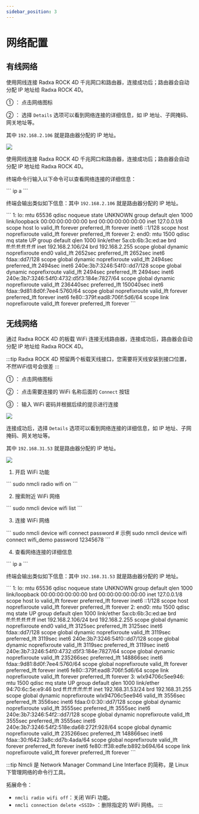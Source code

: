 ```yaml
---
sidebar_position: 3
---
```


# 网络配置

## 有线网络

<Tabs queryString="web-mode">

<TabItem value="图形界面">

使用网线连接 Radxa ROCK 4D 千兆网口和路由器，连接成功后；路由器会自动分配 IP 地址给 Radxa ROCK 4D。

① ： 点击网络图标

② ： 选择 `Details` 选项可以看到网络连接的详细信息，如 IP 地址、子网掩码、网关地址等。

其中 `192.168.2.106` 就是路由器分配的 IP 地址。

<div style={{textAlign: 'center'}}>
    <img src="/img/rock4/4d/web-01.webp" style={{width: '100%', maxWidth: '1200px'}} />
</div>

</TabItem>

<TabItem value="命令行模式">

使用网线连接 Radxa ROCK 4D 千兆网口和路由器，连接成功后；路由器会自动分配 IP 地址给 Radxa ROCK 4D。

终端命令行输入以下命令可以查看网络连接的详细信息：

<NewCodeBlock tip="radxa@radxa-4d$" type="device">
```
ip a
```
</NewCodeBlock>

终端会输出类似如下信息：其中 `192.168.2.106` 就是路由器分配的 IP 地址。

<NewCodeBlock tip="radxa@radxa-4d$" type="device">
```
1: lo: <LOOPBACK,UP,LOWER_UP> mtu 65536 qdisc noqueue state UNKNOWN group default qlen 1000
    link/loopback 00:00:00:00:00:00 brd 00:00:00:00:00:00
    inet 127.0.0.1/8 scope host lo
       valid_lft forever preferred_lft forever
    inet6 ::1/128 scope host noprefixroute
       valid_lft forever preferred_lft forever
2: end0: <BROADCAST,MULTICAST,UP,LOWER_UP> mtu 1500 qdisc mq state UP group default qlen 1000
    link/ether 5a:cb:6b:3c:ed:ae brd ff:ff:ff:ff:ff:ff
    inet 192.168.2.106/24 brd 192.168.2.255 scope global dynamic noprefixroute end0
       valid_lft 2652sec preferred_lft 2652sec
    inet6 fdaa::dd7/128 scope global dynamic noprefixroute
       valid_lft 2494sec preferred_lft 2494sec
    inet6 240e:3b7:3246:54f0::dd7/128 scope global dynamic noprefixroute
       valid_lft 2494sec preferred_lft 2494sec
    inet6 240e:3b7:3246:54f0:4732:d5f3:184e:7827/64 scope global dynamic noprefixroute
       valid_lft 236440sec preferred_lft 150040sec
    inet6 fdaa::9d81:8d0f:7ee4:5760/64 scope global noprefixroute
       valid_lft forever preferred_lft forever
    inet6 fe80::379f:ead8:706f:5d6/64 scope link noprefixroute
       valid_lft forever preferred_lft forever
```
</NewCodeBlock>

</TabItem>

</Tabs>

## 无线网络

通过 Radxa ROCK 4D 的板载 WiFi 连接无线路由器，连接成功后，路由器会自动分配 IP 地址给 Radxa ROCK 4D。

:::tip
Radxa ROCK 4D 预留两个板载天线接口，您需要将天线安装到接口位置，不然WiFi信号会很差
:::

<Tabs queryString="web-mode">

<TabItem value="图形界面">

① ： 点击网络图标

② ： 点击需要连接的 WiFi 名称后面的 `Connect` 按钮

③ ： 输入 WiFi 密码并根据后续的提示进行连接

<div style={{textAlign: 'center'}}>
    <img src="/img/rock4/4d/wifi-connect-01.webp" style={{width: '100%', maxWidth: '1200px'}} />
</div>

连接成功后，选择 `Details` 选项可以看到网络连接的详细信息，如 IP 地址、子网掩码、网关地址等。

其中 `192.168.31.53` 就是路由器分配的 IP 地址。

<div style={{textAlign: 'center'}}>
    <img src="/img/rock4/4d/wifi-connect-02.webp" style={{width: '100%', maxWidth: '1200px'}} />
</div>

</TabItem>

<TabItem value="命令行模式">

1. 开启 WiFi 功能

<NewCodeBlock tip="radxa@radxa-4d$" type="device">
```
sudo nmcli radio wifi on
```
</NewCodeBlock>

2. 搜索附近 WiFi 网络

<NewCodeBlock tip="radxa@radxa-4d$" type="device">
```
sudo nmcli device wifi list
```
</NewCodeBlock>

3. 连接 WiFi 网络

<NewCodeBlock tip="radxa@radxa-4d$" type="device">
```
sudo nmcli device wifi connect <SSID> password <PASSWORD>
# 示例
sudo nmcli device wifi connect wifi_demo password 12345678
```
</NewCodeBlock>

4. 查看网络连接的详细信息

<NewCodeBlock tip="radxa@radxa-4d$" type="device">
```
ip a
```
</NewCodeBlock>

终端会输出类似如下信息：其中 `192.168.31.53` 就是路由器分配的 IP 地址。

<NewCodeBlock tip="radxa@radxa-4d$" type="device">
```
1: lo: <LOOPBACK,UP,LOWER_UP> mtu 65536 qdisc noqueue state UNKNOWN group default qlen 1000
    link/loopback 00:00:00:00:00:00 brd 00:00:00:00:00:00
    inet 127.0.0.1/8 scope host lo
       valid_lft forever preferred_lft forever
    inet6 ::1/128 scope host noprefixroute
       valid_lft forever preferred_lft forever
2: end0: <BROADCAST,MULTICAST,UP,LOWER_UP> mtu 1500 qdisc mq state UP group default qlen 1000
    link/ether 5a:cb:6b:3c:ed:ae brd ff:ff:ff:ff:ff:ff
    inet 192.168.2.106/24 brd 192.168.2.255 scope global dynamic noprefixroute end0
       valid_lft 3125sec preferred_lft 3125sec
    inet6 fdaa::dd7/128 scope global dynamic noprefixroute
       valid_lft 3119sec preferred_lft 3119sec
    inet6 240e:3b7:3246:54f0::dd7/128 scope global dynamic noprefixroute
       valid_lft 3119sec preferred_lft 3119sec
    inet6 240e:3b7:3246:54f0:4732:d5f3:184e:7827/64 scope global dynamic noprefixroute
       valid_lft 235266sec preferred_lft 148866sec
    inet6 fdaa::9d81:8d0f:7ee4:5760/64 scope global noprefixroute
       valid_lft forever preferred_lft forever
    inet6 fe80::379f:ead8:706f:5d6/64 scope link noprefixroute
       valid_lft forever preferred_lft forever
3: wlx94706c5ee946: <BROADCAST,MULTICAST,UP,LOWER_UP> mtu 1500 qdisc mq state UP group default qlen 1000
    link/ether 94:70:6c:5e:e9:46 brd ff:ff:ff:ff:ff:ff
    inet 192.168.31.53/24 brd 192.168.31.255 scope global dynamic noprefixroute wlx94706c5ee946
       valid_lft 3556sec preferred_lft 3556sec
    inet6 fdaa:0:0:30::dd7/128 scope global dynamic noprefixroute
       valid_lft 3555sec preferred_lft 3555sec
    inet6 240e:3b7:3246:54f2::dd7/128 scope global dynamic noprefixroute
       valid_lft 3555sec preferred_lft 3555sec
    inet6 240e:3b7:3246:54f2:518e:da68:272f:928/64 scope global dynamic noprefixroute
       valid_lft 235266sec preferred_lft 148866sec
    inet6 fdaa::30:f642:3a8c:dd7b:4ada/64 scope global noprefixroute
       valid_lft forever preferred_lft forever
    inet6 fe80::ff38:edfe:b892:b694/64 scope link noprefixroute
       valid_lft forever preferred_lft forever
```
</NewCodeBlock>

:::tip
Nmcli 是 Network Manager Command Line Interface 的简称，是 Linux 下管理网络的命令行工具。

拓展命令：

- `nmcli radio wifi off`：关闭 WiFi 功能。
- `nmcli connection delete <SSID>` ：删除指定的 WiFi 网络。
  :::

</TabItem>

</Tabs>
